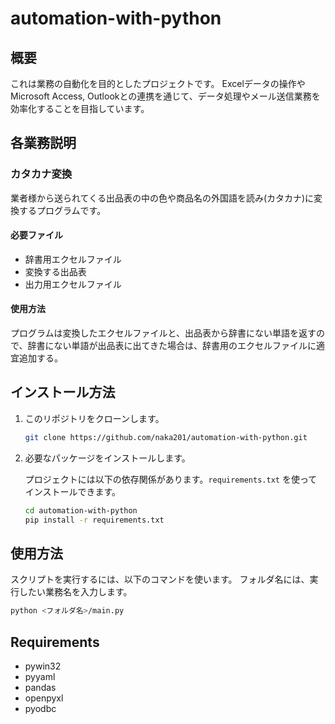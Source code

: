 # automation-with-python

## 概要
これは業務の自動化を目的としたプロジェクトです。
Excelデータの操作やMicrosoft Access, Outlookとの連携を通じて、データ処理やメール送信業務を効率化することを目指しています。

## 各業務説明

### カタカナ変換
業者様から送られてくる出品表の中の色や商品名の外国語を読み(カタカナ)に変換するプログラムです。

#### 必要ファイル
- 辞書用エクセルファイル
- 変換する出品表
- 出力用エクセルファイル

#### 使用方法 
プログラムは変換したエクセルファイルと、出品表から辞書にない単語を返すので、辞書にない単語が出品表に出てきた場合は、辞書用のエクセルファイルに適宜追加する。


## インストール方法

1. このリポジトリをクローンします。

    ```bash
    git clone https://github.com/naka201/automation-with-python.git
    ```

2. 必要なパッケージをインストールします。

    プロジェクトには以下の依存関係があります。`requirements.txt` を使ってインストールできます。

    ```bash
    cd automation-with-python
    pip install -r requirements.txt
    ```

## 使用方法

スクリプトを実行するには、以下のコマンドを使います。
フォルダ名には、実行したい業務名を入力します。

```bash
python <フォルダ名>/main.py
```

## Requirements
- pywin32
- pyyaml
- pandas
- openpyxl
- pyodbc

